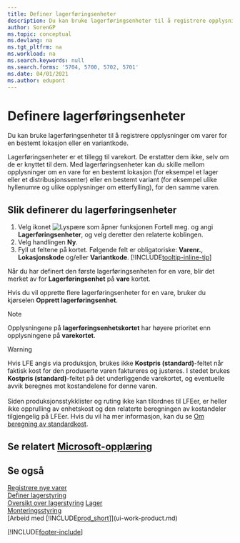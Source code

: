 ```yaml
---
title: Definer lagerføringsenheter
description: Du kan bruke lagerføringsenheter til å registrere opplysninger om varer for en bestemt lokasjon eller en bestemt variantkode.
author: SorenGP
ms.topic: conceptual
ms.devlang: na
ms.tgt_pltfrm: na
ms.workload: na
ms.search.keywords: null
ms.search.forms: '5704, 5700, 5702, 5701'
ms.date: 04/01/2021
ms.author: edupont
---
```

# <a name="set-up-stockkeeping-units"></a>Definere lagerføringsenheter

Du kan bruke lagerføringsenheter til å registrere opplysninger om varer for en bestemt lokasjon eller en variantkode.  

Lagerføringsenheter er et tillegg til varekort. De erstatter dem ikke, selv om de er knyttet til dem. Med lagerføringsenheter kan du skille mellom opplysninger om en vare for en bestemt lokasjon (for eksempel et lager eller et distribusjonssenter) eller en bestemt variant (for eksempel ulike hyllenumre og ulike opplysninger om etterfylling), for den samme varen.  

## <a name="to-set-up-a-stockkeeping-unit"></a>Slik definerer du lagerføringsenheter

1.  Velg ikonet ![Lyspære som åpner funksjonen Fortell meg.](media/ui-search/search_small.png "Fortell hva du vil gjøre") og angi **Lagerføringsenheter**, og velg deretter den relaterte koblingen.  
2.  Velg handlingen **Ny**.  
3.  Fyll ut feltene på kortet. Følgende felt er obligatoriske: **Varenr.**, **Lokasjonskode** og/eller **Variantkode**. [!INCLUDE[tooltip-inline-tip](includes/tooltip-inline-tip_md.md)]  

Når du har definert den første lagerføringsenheten for en vare, blir det merket av for **Lagerføringsenhet** på **vare** kortet.  

Hvis du vil opprette flere lagerføringsenheter for en vare, bruker du kjørselen **Opprett lagerføringsenhet**.  

> [!NOTE]  
>  Opplysningene på **lagerføringsenhetskortet** har høyere prioritet enn opplysningene på **varekortet**.

> [!Warning]
> Hvis LFE angis via produksjon, brukes ikke **Kostpris (standard)**-feltet når faktisk kost for den produserte varen faktureres og justeres. I stedet brukes **Kostpris (standard)**-feltet på det underliggende varekortet, og eventuelle avvik beregnes mot kostandelene for denne varen.<br /><br />
> Siden produksjonsstykklister og ruting ikke kan tilordnes til LFEer, er heller ikke opprulling av enhetskost og den relaterte beregningen av kostandeler tilgjengelig på LFEer. Hvis du vil ha mer informasjon, kan du se [Om beregning av standardkost](finance-about-calculating-standard-cost.md).

## <a name="see-related-microsoft-training"></a>Se relatert [Microsoft-opplæring](/training/modules/control-inventory-multiple-locations/)

## <a name="see-also"></a>Se også

[Registrere nye varer](inventory-how-register-new-items.md)  
[Definer lagerstyring](warehouse-setup-warehouse.md)  
[Oversikt over lagerstyring](design-details-warehouse-management.md)
[Lager](inventory-manage-inventory.md)  
[Monteringsstyring](assembly-assemble-items.md)    
[Arbeid med [!INCLUDE[prod_short](includes/prod_short.md)]](ui-work-product.md)  


[!INCLUDE[footer-include](includes/footer-banner.md)]
